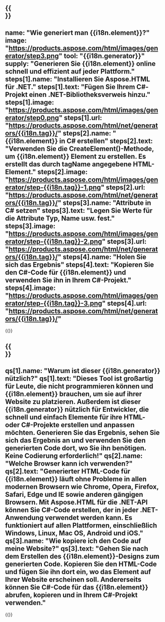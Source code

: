 ﻿---
meta: true
translation: true
deploy: false
---

{{<section howto>}}
---
name: "Wie generiert man {{i18n.element}}?"
image: "https://products.aspose.com/html/images/generator/step3.png"
tool: "{{i18n.generator}}"
supply: "Generieren Sie {{i18n.element}} online schnell und effizient auf jeder Plattform."
steps[1].name: "Installieren Sie Aspose.HTML für .NET."
steps[1].text: "Fügen Sie Ihrem C#-Projekt einen .NET-Bibliotheksverweis hinzu."
steps[1].image: "https://products.aspose.com/html/images/generator/step0.png"
steps[1].url: "https://products.aspose.com/html/net/generators/{{i18n.tag}}/"
steps[2].name: "{{i18n.element}} in C# erstellen"
steps[2].text: "Verwenden Sie die CreateElement()-Methode, um {{i18n.element}} Element zu erstellen. Es erstellt das durch tagName angegebene HTML-Element."
steps[2].image: "https://products.aspose.com/html/images/generator/step-{{i18n.tag}}-1.png"
steps[2].url: "https://products.aspose.com/html/net/generators/{{i18n.tag}}/"
steps[3].name: "Attribute in C# setzen"
steps[3].text: "Legen Sie Werte für die Attribute Typ, Name usw. fest."
steps[3].image: "https://products.aspose.com/html/images/generator/step-{{i18n.tag}}-2.png"
steps[3].url: "https://products.aspose.com/html/net/generators/{{i18n.tag}}/"
steps[4].name: "Holen Sie sich das Ergebnis"
steps[4].text: "Kopieren Sie den C#-Code für {{i18n.element}} und verwenden Sie ihn in Ihrem C#-Projekt."
steps[4].image: "https://products.aspose.com/html/images/generator/step-{{i18n.tag}}-3.png"
steps[4].url: "https://products.aspose.com/html/net/generators/{{i18n.tag}}/"
---

{{<import path="/meta/schemas.md" section="howto">}}

{{<section faq>}}
---
qs[1].name: "Warum ist dieser {{i18n.generator}} nützlich?"
qs[1].text: "Dieses Tool ist großartig für Leute, die nicht programmieren können und {{i18n.element}} brauchen, um sie auf ihrer Website zu platzieren. Außerdem ist dieser {{i18n.generator}} nützlich für Entwickler, die schnell und einfach Elemente für ihre HTML- oder C#-Projekte erstellen und anpassen möchten. Generieren Sie das Ergebnis, sehen Sie sich das Ergebnis an und verwenden Sie den generierten Code dort, wo Sie ihn benötigen. Keine Codierung erforderlich!"
qs[2].name: "Welche Browser kann ich verwenden?"
qs[2].text: "Generierter HTML-Code für {{i18n.element}} läuft ohne Probleme in allen modernen Browsern wie Chrome, Opera, Firefox, Safari, Edge und IE sowie anderen gängigen Browsern. Mit Aspose.HTML für die .NET-API können Sie C#-Code erstellen, der in jeder .NET-Anwendung verwendet werden kann. Es funktioniert auf allen Plattformen, einschließlich Windows, Linux, Mac OS, Android und iOS."
qs[3].name: "Wie kopiere ich den Code auf meine Website?"
qs[3].text: "Gehen Sie nach dem Erstellen des {{i18n.element}}-Designs zum generierten Code. Kopieren Sie den HTML-Code und fügen Sie ihn dort ein, wo das Element auf Ihrer Website erscheinen soll. Andererseits können Sie C#-Code für das {{i18n.element}} abrufen, kopieren und in Ihrem C#-Projekt verwenden."
---

{{<import path="/meta/schemas.md" section="faq">}}
